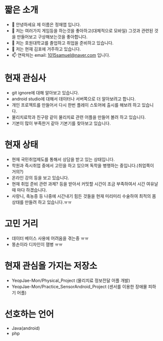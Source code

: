 # 짧은 소개
- 👋 안녕하세요 제 이름은 정재엽 입니다.
- 👀 저는 여러가지 게임등을 하는것을 좋아하고(대체적으로 모바일) 그것과 관련된 것을 만들어보고 구상해보는것을 좋아합니다.
- 🌱 저는 호원대학교를 졸업하고 취업을 준비하고 있습니다.
- 💞️ 저는 현재 김포에 거주하고 있습니다.
- 📫 연락처는 email: 1015samuel@naver.com 입니다.

# 현재 관심사
* git ignore에 대해 알아보고 있습니다.
* android studio에 대해서 데이터나 서버쪽으로 더 알아보려고 합니다.
* 개인 프로젝트를 만들어서 다시 한번 플레이 스토어에 출시를 해보려 하고 있습니다.
* 물리치료학과 친구랑 같이 물리치료 관련 어플을 만들어 볼려 하고 있습니다.
* 기본이 많이 부족한거 같아 기본기를 찾아보고 있습니다.

# 현재 상태
* 현재 국민취업제도를 통해서 상담을 받고 있는 상태입니다.
* 학원과 즉시취업 중에서 고민을 하고 있으며 독학을 병행하는 중입니다.(취업쪽이 거의?)
* 온라인 강의 등을 보고 있습니다.
* 현재 취업 준비 관련 과제? 등을 받아서 커밋할 시간이 조금 부족하여서 시간 여유날때 마다 하겠습니다.
* 사랑니, 축농증 등 나중에 시간내기 힘든 것들을 현재 미리미리 수술하여 최적의 몸상태를 만들려 하고 있습니다.ㅠㅠ

# 고민 거리
* 데이터 베이스 사용에 어려움을 겪는중 ㅠㅠ
* 똥손이라 디자인이 잼병 ㅠㅠ

# 현재 관심을 가지는 저장소
* YeopJae-Mon/Physical_Project (물리치료 정보전달 어플 개발)
* YeopJae-Mon/Practice_SensorAndroid_Project (센서를 이용한 장애물 피하기 어플)

# 선호하는 언어
* Java(android)
* php

<!---
YeopJae-Mon/YeopJae-Mon is a ✨ special ✨ repository because its `README.md` (this file) appears on your GitHub profile.
You can click the Preview link to take a look at your changes.
--->
